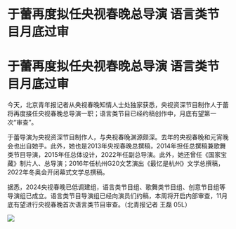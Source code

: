 # 于蕾再度拟任央视春晚总导演 语言类节目月底过审

# 于蕾再度拟任央视春晚总导演 语言类节目月底过审

今天，北京青年报记者从央视春晚知情人士处独家获悉，央视资深节目制作人于蕾将再度接任央视春晚总导演一职；语言类节目已经约稿创作中，月底有望第一次“审查”。

于蕾导演为央视资深节目制作人，与央视春晚渊源颇深。去年的央视春晚和元宵晚会也出自她手。此外，她也是2013年央视春晚总撰稿，2014年担任总撰稿兼歌舞类节目导演，2015年任总体设计，2022年任副总导演。此外，她还曾任《国家宝藏》制片人、总导演；2016年任杭州G20文艺演出《最忆是杭州》文学总撰稿，2022年冬奥会开闭幕式文学总撰稿。

据悉，2024央视春晚已低调建组，语言类节目组、歌舞类节目组、创意节目组等导演组已成立。语言类节目导演组已经向演员们约稿，本周将开启内部审查，11月底有望进行央视春晚首次语言类节目审查。（北青报记者
王磊 05L）

![](https://inews.gtimg.com/news_bt/O9NYdUJoYpdgLK4xdJQyc9W1NG2EBVb5iBI1AuS_mu6NUAA/1000)

